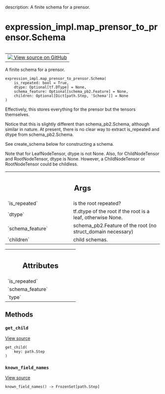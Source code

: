 description: A finite schema for a prensor.

<div itemscope itemtype="http://developers.google.com/ReferenceObject">
<meta itemprop="name" content="expression_impl.map_prensor_to_prensor.Schema" />
<meta itemprop="path" content="Stable" />
<meta itemprop="property" content="__init__"/>
<meta itemprop="property" content="get_child"/>
<meta itemprop="property" content="known_field_names"/>
</div>

# expression_impl.map_prensor_to_prensor.Schema

<!-- Insert buttons and diff -->

<table class="tfo-notebook-buttons tfo-api nocontent" align="left">
<td>
  <a target="_blank" href="https://github.com/google/struct2tensor/blob/master/struct2tensor/expression_impl/map_prensor_to_prensor.py#L84-L149">
    <img src="https://www.tensorflow.org/images/GitHub-Mark-32px.png" />
    View source on GitHub
  </a>
</td>
</table>



A finite schema for a prensor.

<pre class="devsite-click-to-copy prettyprint lang-py tfo-signature-link">
<code>expression_impl.map_prensor_to_prensor.Schema(
    is_repeated: bool = True,
    dtype: Optional[tf.DType] = None,
    schema_feature: Optional[schema_pb2.Feature] = None,
    children: Optional[Dict[path.Step, 'Schema']] = None
)
</code></pre>



<!-- Placeholder for "Used in" -->

Effectively, this stores everything for the prensor but the tensors
themselves.

Notice that this is slightly different than schema_pb2.Schema, although
similar in nature. At present, there is no clear way to extract is_repeated
and dtype from schema_pb2.Schema.

See create_schema below for constructing a schema.

Note that for LeafNodeTensor, dtype is not None.
Also, for ChildNodeTensor and RootNodeTensor, dtype is None. However,
a ChildNodeTensor or RootNodeTensor could be childless.

<!-- Tabular view -->
 <table class="responsive fixed orange">
<colgroup><col width="214px"><col></colgroup>
<tr><th colspan="2"><h2 class="add-link">Args</h2></th></tr>

<tr>
<td>
`is_repeated`
</td>
<td>
is the root repeated?
</td>
</tr><tr>
<td>
`dtype`
</td>
<td>
tf.dtype of the root if the root is a leaf, otherwise None.
</td>
</tr><tr>
<td>
`schema_feature`
</td>
<td>
schema_pb2.Feature of the root (no struct_domain
necessary)
</td>
</tr><tr>
<td>
`children`
</td>
<td>
child schemas.
</td>
</tr>
</table>





<!-- Tabular view -->
 <table class="responsive fixed orange">
<colgroup><col width="214px"><col></colgroup>
<tr><th colspan="2"><h2 class="add-link">Attributes</h2></th></tr>

<tr>
<td>
`is_repeated`
</td>
<td>

</td>
</tr><tr>
<td>
`schema_feature`
</td>
<td>

</td>
</tr><tr>
<td>
`type`
</td>
<td>

</td>
</tr>
</table>



## Methods

<h3 id="get_child"><code>get_child</code></h3>

<a target="_blank" href="https://github.com/google/struct2tensor/blob/master/struct2tensor/expression_impl/map_prensor_to_prensor.py#L134-L135">View source</a>

<pre class="devsite-click-to-copy prettyprint lang-py tfo-signature-link">
<code>get_child(
    key: path.Step
)
</code></pre>




<h3 id="known_field_names"><code>known_field_names</code></h3>

<a target="_blank" href="https://github.com/google/struct2tensor/blob/master/struct2tensor/expression_impl/map_prensor_to_prensor.py#L137-L138">View source</a>

<pre class="devsite-click-to-copy prettyprint lang-py tfo-signature-link">
<code>known_field_names() -> FrozenSet[path.Step]
</code></pre>







